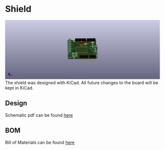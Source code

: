 # Shield #
![Shield](images/Shiled.png)
The shield was designed with KiCad. All future changes to the board will be kept in KiCad.

## Design ##
Schematic pdf can be found [here](schematic.pdf)

## BOM ##
Bill of Materials can be found [here](shield-purchase.csv)